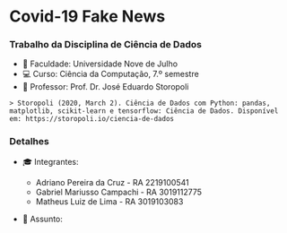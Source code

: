 # Covid-19 Fake News 
### Trabalho da Disciplina de Ciência de Dados

- :page_facing_up: Faculdade: Universidade Nove de Julho 
- :computer: Curso: Ciência da Computação, 7.º semestre
- :blue_book: Professor: Prof. Dr. José Eduardo Storopoli

```
> Storopoli (2020, March 2). Ciência de Dados com Python: pandas, matplotlib, scikit-learn e tensorflow: Ciência de Dados. Disponível em: https://storopoli.io/ciencia-de-dados
```
### Detalhes

- :mortar_board: Integrantes:
  - Adriano Pereira da Cruz - RA 2219100541
  - Gabriel Mariusso Campachi - RA 3019112775
  - Matheus Luiz de Lima - RA 3019103083

- :pushpin: Assunto:
